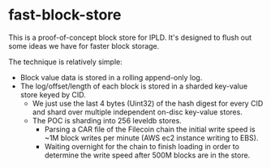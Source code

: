 # fast-block-store

This is a proof-of-concept block store for IPLD. It's designed to flush out some ideas we have for faster block storage.

The technique is relatively simple:

* Block value data is stored in a rolling append-only log.
* The log/offset/length of each block is stored in a sharded key-value store keyed by CID.
  * We just use the last 4 bytes (Uint32) of the hash digest for every CID and shard over
    multiple independent on-disc key-value stores.
  * The POC is sharding into 256 leveldb stores.
    * Parsing a CAR file of the Filecoin chain the initial write speed is ~1M block writes per minute (AWS ec2 instance writing to EBS).
    * Waiting overnight for the chain to finish loading in order to determine the write speed after 500M blocks
      are in the store.
